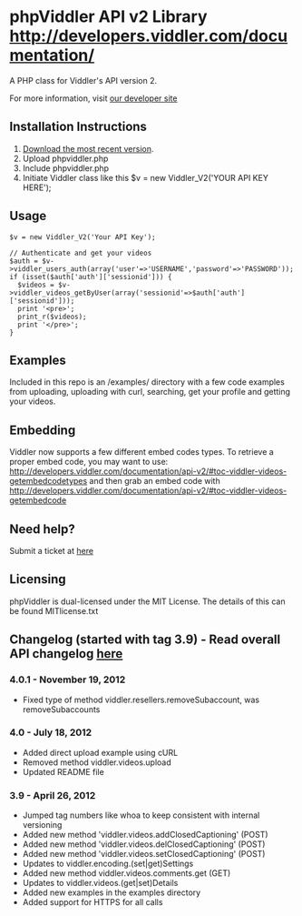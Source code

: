 phpViddler API v2 Library
http://developers.viddler.com/documentation/
================================

A PHP class for Viddler's API version 2.

For more information, visit [our developer site](http://developers.viddler.com/)

Installation Instructions
--------------------------------
1. [Download the most recent version](https://github.com/viddler/phpviddler/downloads).
2. Upload phpviddler.php
3. Include phpviddler.php
4. Initiate Viddler class like this $v = new Viddler_V2('YOUR API KEY HERE');

Usage
--------------------------------
    $v = new Viddler_V2('Your API Key');
    
    // Authenticate and get your videos
    $auth = $v->viddler_users_auth(array('user'=>'USERNAME','password'=>'PASSWORD'));
    if (isset($auth['auth']['sessionid'])) {
      $videos = $v->viddler_videos_getByUser(array('sessionid'=>$auth['auth']['sessionid']));
      print '<pre>';
      print_r($videos);
      print '</pre>';
    }
    
Examples
--------------------------------
Included in this repo is an /examples/ directory with a few code examples from uploading, uploading with curl, searching, get your profile and getting your videos.

Embedding
--------------------------------
Viddler now supports a few different embed codes types. To retrieve a proper embed code, you may want to use: http://developers.viddler.com/documentation/api-v2/#toc-viddler-videos-getembedcodetypes  and then grab an embed code with http://developers.viddler.com/documentation/api-v2/#toc-viddler-videos-getembedcode

Need help?
--------------------------------
Submit a ticket at [here](https://support.viddler.com)


Licensing
--------------------------------
phpViddler is dual-licensed under the MIT License. The details of this can be found MITlicense.txt


Changelog (started with tag 3.9) - Read overall API changelog [here](http://developers.viddler.com/documentation/api-changelog/)
--------------------------------
### 4.0.1 - November 19, 2012

- Fixed type of method viddler.resellers.removeSubaccount, was removeSubaccounts

### 4.0 - July 18, 2012

- Added direct upload example using cURL
- Removed method viddler.videos.upload
- Updated README file

### 3.9 - April 26, 2012

- Jumped tag numbers like whoa to keep consistent with internal versioning
- Added new method 'viddler.videos.addClosedCaptioning' (POST)
- Added new method 'viddler.videos.delClosedCaptioning' (POST)
- Added new method 'viddler.videos.setClosedCaptioning' (POST)
- Updates to viddler.encoding.(set|get)Settings
- Added new method viddler.videos.comments.get (GET)
- Updates to viddler.videos.(get|set)Details
- Added new examples in the examples directory
- Added support for HTTPS for all calls
